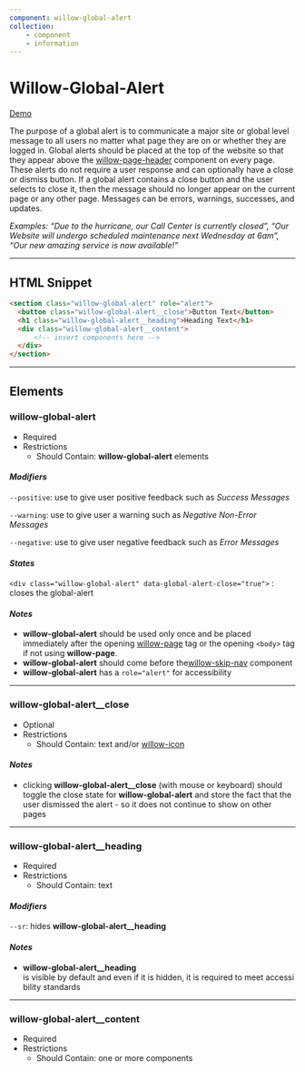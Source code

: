 ```yaml
---
component: willow-global-alert
collection: 
    - component
    - information
---
```

# **Willow-Global-Alert**

[Demo](http://codepen.io/team/UnumUX/pen/XMpKpz)

The purpose of a global alert is to communicate a major site or global level message to all users no matter what page they are on or whether they are logged in. Global alerts should be placed at the top of the website so that they appear above the [willow-page-header](../page-header) component on every page. These alerts do not require a user response and can optionally have a close or dismiss button.  If a global alert contains a close button and the user selects to close it, then the message should no longer appear on the current page or any other page. Messages can be errors, warnings, successes, and updates.

_Examples: “Due to the hurricane, our Call Center is currently closed”, “Our Website will undergo scheduled maintenance next Wednesday at 6am”, “Our new amazing service is now available!”_

---

## HTML Snippet

```html
<section class="willow-global-alert" role="alert">
  <button class="willow-global-alert__close">Button Text</button>
  <h1 class="willow-global-alert__heading">Heading Text</h1>
  <div class="willow-global-alert__content">
      <!-- insert components here -->
  </div>
</section>
```

---

## Elements

### willow-global-alert

- Required
- Restrictions
  - Should Contain: **willow-global-alert** elements

#### _Modifiers_

`--positive`: use to give user positive feedback such as _Success Messages_

`--warning`: use to give user a warning such as _Negative Non-Error Messages_

`--negative`: use to give user negative feedback such as _Error Messages_

#### _States_

`<div class="willow-global-alert" data-global-alert-close="true">` : closes the global-alert

#### _Notes_

- **willow-global-alert** should be used only once and be placed immediately after the opening [willow-page](../page) tag or the opening `<body>` tag if not using **willow-page**. 
- **willow-global-alert** should come before the[willow-skip-nav](../skip-nav) component
- **willow-global-alert** has a `role="alert"` for accessibility

---

### willow-global-alert__close

- Optional
- Restrictions
  - Should Contain: text and/or [willow-icon](../icons)

#### _Notes_

- clicking **willow-global-alert__close** (with mouse or keyboard) should toggle the close state for **willow-global-alert** and store the fact that the user dismissed the alert - so it does not continue to show on other pages

---

### willow-global-alert__heading

- Required
- Restrictions
  - Should Contain: text


#### _Modifiers_

`--sr`: hides **willow-global-alert__heading**

#### _Notes_

- **willow-global-alert__heading** is visible by default and even if it is hidden, it is required to meet accessibility standards

---

### willow-global-alert__content

- Required
- Restrictions
  - Should Contain: one or more components